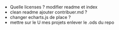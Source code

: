 - Quelle licenses ? modifier readme et index
- clean readme ajouter contribuer.md ?
- changer echarts.js de place ?
- mettre sur le U mes projets
enlever le .ods du repo